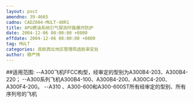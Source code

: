 ```yaml
---
layout: post
amendno: 39-4665
cadno: CAD2004-MULT-40R1
title: APU燃油系统引气探测环路爆炸防护
date: 2004-12-06 00:00:00 +0800
effdate: 2004-12-06 00:00:00 +0800
tag: MULT
categories: 民航西北地区管理局适航审定处
author: 穆严炜
---
```


##适用范围:
--A300飞机FFCC构型，经审定的型别为A300B4-203、A300B4-220； --A300系列飞机A300B4-100、A300B4-200、A300C4-200、A300F4-200。 --A310 、A300-600和A300-600ST所有经审定的型别、所有序列号的飞机

